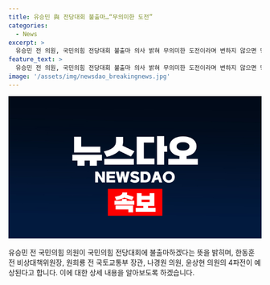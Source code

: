 ```yaml
---
title: 유승민 與 전당대회 불출마…“무의미한 도전”
categories:
  - News
excerpt: >
  유승민 전 의원, 국민의힘 전당대회 불출마 의사 밝혀 무의미한 도전이라며 변하지 않으면 망한다는 절박함 언급. 지난해 불출마 의사도 밝힌 적 있었으나 민심만 보고 새로운 길 개척이라고 설명. 초선 김재섭 의원도 불출마 의사 밝혀 전당대회에는 한동훈, 원희룡, 나경원, 윤상현의 4파전 예상.
feature_text: >
  유승민 전 의원, 국민의힘 전당대회 불출마 의사 밝혀 무의미한 도전이라며 변하지 않으면 망한다는 절박함 언급. 지난해 불출마 의사도 밝힌 적 있었으나 민심만 보고 새로운 길 개척이라고 설명. 초선 김재섭 의원도 불출마 의사 밝혀 전당대회에는 한동훈, 원희룡, 나경원, 윤상현의 4파전 예상.
image: '/assets/img/newsdao_breakingnews.jpg'
---
```


<p><img src="/assets/img/newsdao_breakingnews.jpg" alt="pcversion 속보" /></p>

<p>유승민 전 국민의힘 의원이 국민의힘 전당대회에 불출마하겠다는 뜻을 밝히며, 한동훈 전 비상대책위원장, 원희룡 전 국토교통부 장관, 나경원 의원, 윤상현 의원의 4파전이 예상된다고 합니다. 이에 대한 상세 내용을 알아보도록 하겠습니다.</p>

<p data-ke-size="size16">&nbsp;</p>

